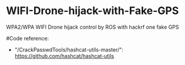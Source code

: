 # WIFI-Drone-hijack-with-Fake-GPS
WPA2/WPA WIFI Drone hijack control by ROS with hackrf one fake GPS


#Code reference:

* "/CrackPasswdTools/hashcat-utils-master/":     https://github.com/hashcat/hashcat-utils


